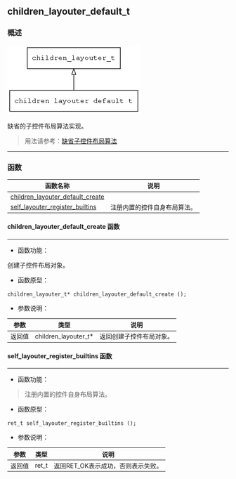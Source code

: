 ## children\_layouter\_default\_t
### 概述
![image](images/children_layouter_default_t_0.png)


 缺省的子控件布局算法实现。

> 用法请参考：[缺省子控件布局算法](
https://github.com/zlgopen/awtk/blob/master/docs/children_layouter_default.md)


----------------------------------
### 函数
<p id="children_layouter_default_t_methods">

| 函数名称 | 说明 | 
| -------- | ------------ | 
| <a href="#children_layouter_default_t_children_layouter_default_create">children\_layouter\_default\_create</a> |  |
| <a href="#children_layouter_default_t_self_layouter_register_builtins">self\_layouter\_register\_builtins</a> | 注册内置的控件自身布局算法。 |
#### children\_layouter\_default\_create 函数
-----------------------

* 函数功能：

> <p id="children_layouter_default_t_children_layouter_default_create">
 创建子控件布局对象。




* 函数原型：

```
children_layouter_t* children_layouter_default_create ();
```

* 参数说明：

| 参数 | 类型 | 说明 |
| -------- | ----- | --------- |
| 返回值 | children\_layouter\_t* | 返回创建子控件布局对象。 |
#### self\_layouter\_register\_builtins 函数
-----------------------

* 函数功能：

> <p id="children_layouter_default_t_self_layouter_register_builtins"> 注册内置的控件自身布局算法。



* 函数原型：

```
ret_t self_layouter_register_builtins ();
```

* 参数说明：

| 参数 | 类型 | 说明 |
| -------- | ----- | --------- |
| 返回值 | ret\_t | 返回RET\_OK表示成功，否则表示失败。 |

